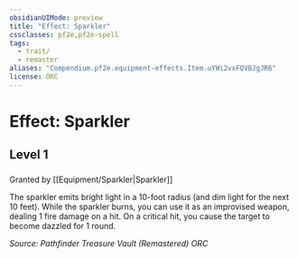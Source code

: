 ```yaml
---
obsidianUIMode: preview
title: "Effect: Sparkler"
cssclasses: pf2e,pf2e-spell
tags:
  - trait/
  - remaster
aliases: "Compendium.pf2e.equipment-effects.Item.uYWi2vxFQVBJgJR6"
license: ORC
---
```

# Effect: Sparkler
## Level 1
### 






Granted by [[Equipment/Sparkler|Sparkler]]

The sparkler emits bright light in a 10-foot radius (and dim light for the next 10 feet). While the sparkler burns, you can use it as an improvised weapon, dealing 1 fire damage on a hit. On a critical hit, you cause the target to become dazzled for 1 round.

*Source: Pathfinder Treasure Vault (Remastered)*
*ORC*